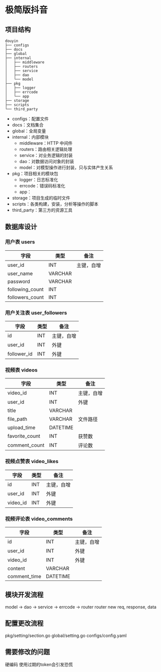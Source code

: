 # 极简版抖音
## 项目结构
```
douyin
├── configs
├── docs
├── global
├── internal
│   ├── middleware
│   ├── routers
│   ├── service
│   ├── dao
│   └── model
├── pkg
│   ├── logger
│   ├── errcode
│   └── app
├── storage
├── scripts
└── third_party
```
- configs：配置文件
- docs：文档集合
- global：全局变量
- internal：内部模块
  - middleware：HTTP 中间件
  - routers：路由相关逻辑处理
  - service：对业务逻辑的封装
  - dao：对数据访问对象的封装
  - model：对模型操作进行封装，只与实体产生关系
- pkg：项目相关的模块包
  - logger：日志标准化
  - errcode：错误码标准化
  - app：
- storage：项目生成的临时文件
- scripts：各类构建，安装，分析等操作的脚本
- third_party：第三方的资源工具
## 数据库设计
### 用户表 users
| 字段 | 类型 | 备注 |
| --- | --- | --- |
| user_id | INT | 主键，自增 |
| user_name | VARCHAR | |
| password | VARCHAR | |
| following_count | INT | |
| followers_count | INT | |
### 用户关注表 user_followers
| 字段 | 类型 | 备注 |
| --- | --- | --- |
| id | INT | 主键，自增 |
| user_id | INT | 外键 |
| follower_id | INT | 外键 |
### 视频表 videos
| 字段 | 类型 | 备注 |
| --- | --- | --- |
| video_id | INT | 主键，自增 |
| user_id | INT | 外键 |
| title | VARCHAR | |
| file_path | VARCHAR | 文件路径 |
| upload_time | DATETIME | | 
| favorite_count | INT | 获赞数 |
| comment_count | INT | 评论数 |
### 视频点赞表 video_likes
| 字段 | 类型 | 备注 |
| --- | --- | --- |
| id | INT | 主键，自增 |
| user_id | INT | 外键 |
| video_id | INT | 外键 |
### 视频评论表 video_comments
| 字段 | 类型 | 备注 |
| --- | --- | --- |
| id | INT | 主键，自增 |
| user_id | INT | 外键 |
| video_id | INT | 外键 |
| content | VARCHAR ||
| comment_time | DATETIME || 

## 模块开发流程
model -> dao -> service -> errcode -> router
router
new req, response, data

## 配置更改流程
pkg/setting/section.go
global/setting.go
configs/config.yaml 

## 需要修改的问题
硬编码
使用过期的token会引发恐慌
